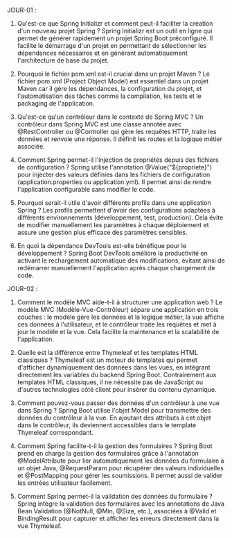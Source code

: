 JOUR-01 : 
1. Qu'est-ce que Spring Initializr et comment peut-il faciliter la création d'un nouveau projet Spring ?
Spring Initializr est un outil en ligne qui permet de générer rapidement un projet Spring Boot préconfiguré. Il facilite le démarrage d'un projet en permettant de sélectionner les dépendances nécessaires et en générant automatiquement l'architecture de base du projet.

2. Pourquoi le fichier pom.xml est-il crucial dans un projet Maven ?
Le fichier pom.xml (Project Object Model) est essentiel dans un projet Maven car il gère les dépendances, la configuration du projet, et l'automatisation des tâches comme la compilation, les tests et le packaging de l'application.

3. Qu'est-ce qu'un contrôleur dans le contexte de Spring MVC ?
Un contrôleur dans Spring MVC est une classe annotée avec @RestController ou @Controller qui gère les requêtes HTTP, traite les données et renvoie une réponse. Il définit les routes et la logique métier associée.

4. Comment Spring permet-il l'injection de propriétés depuis des fichiers de configuration ?
Spring utilise l'annotation @Value("${propriete}") pour injecter des valeurs définies dans les fichiers de configuration (application.properties ou application.yml). Il permet ainsi de rendre l'application configurable sans modifier le code.

5. Pourquoi serait-il utile d'avoir différents profils dans une application Spring ?
Les profils permettent d'avoir des configurations adaptées à différents environnements (développement, test, production). Cela évite de modifier manuellement les paramètres à chaque déploiement et assure une gestion plus efficace des paramètres sensibles.

6. En quoi la dépendance DevTools est-elle bénéfique pour le développement ?
Spring Boot DevTools améliore la productivité en activant le rechargement automatique des modifications, évitant ainsi de redémarrer manuellement l'application après chaque changement de code.

JOUR-02 :

1. Comment le modèle MVC aide-t-il à structurer une application web ?
   Le modèle MVC (Modèle-Vue-Contrôleur) sépare une application en trois couches : le modèle gère les données et la
   logique métier, la vue affiche ces données à l'utilisateur, et le contrôleur traite les requêtes et met à jour le
   modèle et la vue. Cela facilite la maintenance et la scalabilité de l'application.

2. Quelle est la différence entre Thymeleaf et les templates HTML classiques ?
   Thymeleaf est un moteur de templates qui permet d'afficher dynamiquement des données dans les vues, en intégrant
   directement les variables du backend Spring Boot. Contrairement aux templates HTML classiques, il ne nécessite pas de
   JavaScript ou d'autres technologies côté client pour insérer du contenu dynamique.

3. Comment pouvez-vous passer des données d'un contrôleur à une vue dans Spring ?
   Spring Boot utilise l'objet Model pour transmettre des données du contrôleur à la vue. En ajoutant des attributs à
   cet objet dans le contrôleur, ils deviennent accessibles dans le template Thymeleaf correspondant.

4. Comment Spring facilite-t-il la gestion des formulaires ?
   Spring Boot prend en charge la gestion des formulaires grâce à l'annotation @ModelAttribute pour lier automatiquement
   les données du formulaire à un objet Java, @RequestParam pour récupérer des valeurs individuelles et @PostMapping
   pour gérer les soumissions. Il permet aussi de valider les entrées utilisateur facilement.

5. Comment Spring permet-il la validation des données du formulaire ?
   Spring intègre la validation des formulaires avec les annotations de Java Bean Validation (@NotNull, @Min, @Size,
   etc.), associées à @Valid et BindingResult pour capturer et afficher les erreurs directement dans la vue Thymeleaf.